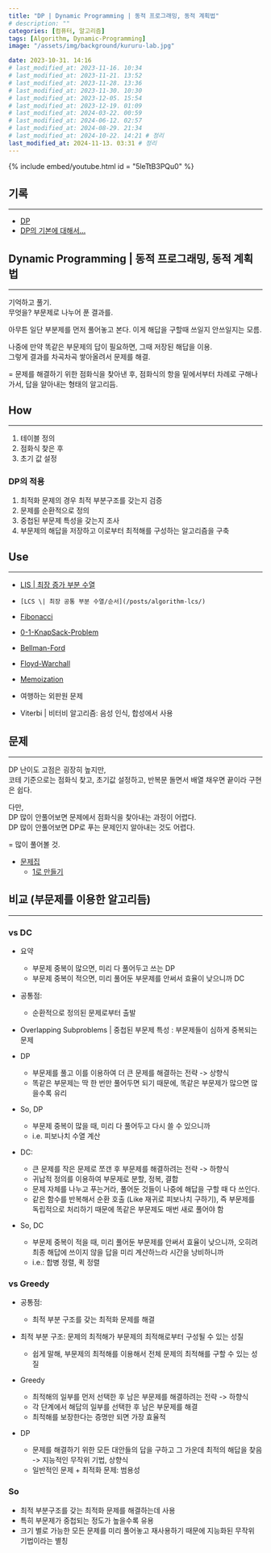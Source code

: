 ```yaml
---
title: "DP | Dynamic Programming | 동적 프로그래밍, 동적 계획법"
# description: ""
categories: [컴퓨터, 알고리즘]
tags: [Algorithm, Dynamic-Programming]
image: "/assets/img/background/kururu-lab.jpg"

date: 2023-10-31. 14:16
# last_modified_at: 2023-11-16. 10:34
# last_modified_at: 2023-11-21. 13:52
# last_modified_at: 2023-11-28. 13:36
# last_modified_at: 2023-11-30. 10:30
# last_modified_at: 2023-12-05. 15:54
# last_modified_at: 2023-12-19. 01:09
# last_modified_at: 2024-03-22. 00:59
# last_modified_at: 2024-06-12. 02:57
# last_modified_at: 2024-08-29. 21:34
# last_modified_at: 2024-10-22. 14:21 # 정리
last_modified_at: 2024-11-13. 03:31 # 정리
---
```


{% include embed/youtube.html id = "5leTtB3PQu0" %}

## 기록

---

- [DP](https://namu.wiki/w/%EB%8F%99%EC%A0%81%20%EA%B3%84%ED%9A%8D%EB%B2%95)
- [DP의 기본에 대해서...](https://stonejjun.tistory.com/23)

## Dynamic Programming | 동적 프로그래밍, 동적 계획법

---

기억하고 풀기.  
무엇을? 부문제로 나누어 푼 결과를.  

아무튼 일단 부분제를 먼저 풀어놓고 본다. 이게 해답을 구할때 쓰일지 안쓰일지는 모름.  

나중에 만약 똑같은 부문제의 답이 필요하면, 그때 저장된 해답을 이용.  
그렇게 결과를 차곡차곡 쌓아올려서 문제를 해결.  

= 문제를 해결하기 위한 점화식을 찾아낸 후, 점화식의 항을 밑에서부터 차례로 구해나가서, 답을 알아내는 형태의 알고리듬.  

## How

---

1. 테이블 정의
2. 점화식 찾은 후
3. 초기 값 설정

### DP의 적용

1. 최적화 문제의 경우 최적 부분구조를 갖는지 검증
2. 문제를 순환적으로 정의
3. 중첩된 부문제 특성을 갖는지 조사
4. 부문제의 해답을 저장하고 이로부터 최적해를 구성하는 알고리즘을 구축

## Use

---

- [LIS \| 최장 증가 부분 수열](/posts/algorithm-lis/)
- `[LCS \| 최장 공통 부분 수열/순서](/posts/algorithm-lcs/)`

- [Fibonacci](/posts/algorithm-fibonacci/)
- [0-1-KnapSack-Problem](/posts/0-1-knapsack-problem/)
- [Bellman-Ford](/posts/algorithm-bellman-ford/)
- [Floyd-Warchall](/posts/algorithm-floyd-warchall/)

- [Memoization](/posts/algorithm-memoization/)

- 여행하는 외판원 문제
- Viterbi \| 비터비 알고리즘: 음성 인식, 합성에서 사용

## 문제

---

DP 난이도 고점은 굉장히 높지만,  
코테 기준으로는 점화식 찾고, 초기값 설정하고, 반복문 돌면서 배열 채우면 끝이라 구현은 쉽다.  

다만,  
DP 많이 안풀어보면 문제에서 점화식을 찾아내는 과정이 어렵다.  
DP 많이 안풀어보면 DP로 푸는 문제인지 알아내는 것도 어렵다.  

= 많이 풀어볼 것.  

- [문제집](https://www.acmicpc.net/workbook/view/7319)
  - [1로 만들기](https://www.acmicpc.net/problem/1463)  

## 비교 (부문제를 이용한 알고리듬)

---

### vs DC

- 요약
  - 부문제 중복이 많으면, 미리 다 풀어두고 쓰는 DP
  - 부문제 중복이 적으면, 미리 풀어둔 부문제를 안써서 효율이 낮으니까 DC

- 공통점:
  - 순환적으로 정의된 문제로부터 출발

- Overlapping Subproblems \| 중첩된 부문제 특성 : 부문제들이 심하게 중복되는 문제

- DP
  - 부문제를 풀고 이를 이용하여 더 큰 문제를 해결하는 전략 -> 상향식
  - 똑같은 부문제는 딱 한 번만 풀어두면 되기 때문에, 똑같은 부문제가 많으면 많을수록 유리

- So, DP
  - 부문제 중복이 많을 때, 미리 다 풀어두고 다시 쓸 수 있으니까
  - i.e. 피보나치 수열 계산

- DC:
  - 큰 문제를 작은 문제로 쪼갠 후 부문제를 해결하려는 전략 -> 하향식
  - 귀납적 정의를 이용하여 부문제로 분할, 정복, 결합
  - 문제 자체를 나누고 푸는거라, 풀어둔 것들이 나중에 해답을 구할 때 다 쓰인다.
  - 같은 함수를 반복해서 순환 호출 (Like 재귀로 피보나치 구하기), 즉 부문제를 독립적으로 처리하기 때문에 똑같은 부문제도 매번 새로 풀어야 함

- So, DC
  - 부문제 중복이 적을 때, 미리 풀어둔 부문제를 안써서 효율이 낮으니까, 오히려 최종 해답에 쓰이지 않을 답을 미리 계산하느라 시간을 낭비하니까
  - i.e.: 합병 정렬, 퀵 정렬

### vs Greedy

- 공통점:
  - 최적 부분 구조를 갖는 최적화 문제를 해결

- 최적 부분 구조: 문제의 최적해가 부문제의 최적해로부터 구성될 수 있는 성질
  - 쉽게 말해, 부문제의 최적해를 이용해서 전체 문제의 최적해를 구할 수 있는 성질

- Greedy
  - 최적해의 일부를 먼저 선택한 후 남은 부문제를 해결하려는 전략 -> 하향식
  - 각 단계에서 해답의 일부를 선택한 후 남은 부문제를 해결
  - 최적해를 보장한다는 증명만 되면 가장 효율적

- DP
  - 문제를 해결하기 위한 모든 대안들의 답을 구하고 그 가운데 최적의 해답을 찾음 -> 지능적인 무작위 기법, 상향식
  - 일반적인 문제 + 최적화 문제: 범용성

### So

- 최적 부분구조를 갖는 최적화 문제를 해결하는데 사용
- 특히 부문제가 중첩되는 정도가 높을수록 유용
- 크기 별로 가능한 모든 문제를 미리 풀어놓고 재사용하기 때문에 지능화된 무작위 기법이라는 별칭
